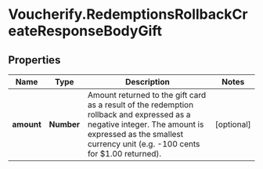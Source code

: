 # Voucherify.RedemptionsRollbackCreateResponseBodyGift

## Properties

Name | Type | Description | Notes
------------ | ------------- | ------------- | -------------
**amount** | **Number** | Amount returned to the gift card as a result of the redemption rollback and expressed as a negative integer. The amount is expressed as the smallest currency unit (e.g. -100 cents for $1.00 returned). | [optional] 


